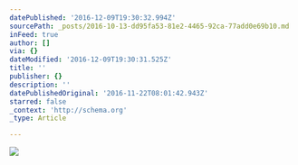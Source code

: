 ```yaml
---
datePublished: '2016-12-09T19:30:32.994Z'
sourcePath: _posts/2016-10-13-dd95fa53-81e2-4465-92ca-77add0e69b10.md
inFeed: true
author: []
via: {}
dateModified: '2016-12-09T19:30:31.525Z'
title: ''
publisher: {}
description: ''
datePublishedOriginal: '2016-11-22T08:01:42.943Z'
starred: false
_context: 'http://schema.org'
_type: Article

---
```

![](https://the-grid-user-content.s3-us-west-2.amazonaws.com/428f3086-80dd-4e73-929a-47bf373f85bd.png)